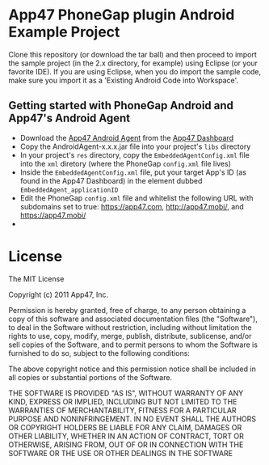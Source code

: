 # App47 PhoneGap plugin Android Example Project

Clone this repository (or download the tar ball) and then proceed to import the sample project (in the 2.x directory, for example) using Eclipse (or your favorite IDE). If you are using Eclipse, when you do import the sample code, make sure you import it as a 'Existing Android Code into Workspace'. 

## Getting started with PhoneGap Android and App47's Android Agent

- Download the [App47 Android Agent](http://app47.com/wiki/doku.php?id=configure:androidapp) from the [App47 Dashboard](https://cirrus.app47.com)
- Copy the AndroidAgent-x.x.x.jar file into your project's `libs` directory
- In your project's `res` directory, copy the `EmbeddedAgentConfig.xml` file into the `xml` diretory (where the PhoneGap `config.xml` file lives)
- Inside the `EmbeddedAgentConfig.xml` file, put your target App's ID (as found in the App47 Dashboard) in the element dubbed `EmbeddedAgent_applicationID`
- Edit the PhoneGap `config.xml` file and whitelist the following URL with subdomains set to true: https://app47.com, http://app47.mobi/, and https://app47.mobi/ 
- 

# License

The MIT License

Copyright (c) 2011 App47, Inc.

Permission is hereby granted, free of charge, to any person obtaining a copy of this software and associated documentation files (the "Software"), to deal in the Software without restriction, including without limitation the rights to use, copy, modify, merge, publish, distribute, sublicense, and/or sell copies of the Software, and to permit persons to whom the Software is furnished to do so, subject to the following conditions:

The above copyright notice and this permission notice shall be included in all copies or substantial portions of the Software.

THE SOFTWARE IS PROVIDED "AS IS", WITHOUT WARRANTY OF ANY KIND, EXPRESS OR IMPLIED, INCLUDING BUT NOT LIMITED TO THE WARRANTIES OF MERCHANTABILITY, FITNESS FOR A PARTICULAR PURPOSE AND NONINFRINGEMENT. IN NO EVENT SHALL THE AUTHORS OR COPYRIGHT HOLDERS BE LIABLE FOR ANY CLAIM, DAMAGES OR OTHER LIABILITY, WHETHER IN AN ACTION OF CONTRACT, TORT OR OTHERWISE, ARISING FROM, OUT OF OR IN CONNECTION WITH THE SOFTWARE OR THE USE OR OTHER DEALINGS IN THE SOFTWARE